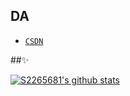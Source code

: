 ## DA
- [`CSDN`](https://blog.csdn.net/slavik_)

##✨

[![S2265681's github stats](https://github-readme-stats.vercel.app/api?username=DA&show_icons=true&theme=dark)](https://github.com/anuraghazra/github-readme-stats)
